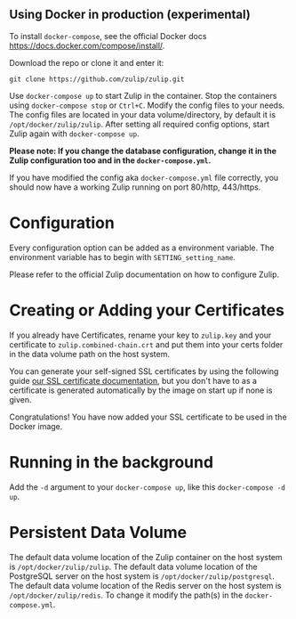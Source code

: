 Using Docker in production (experimental)
---------------------------

To install `docker-compose`, see the official Docker docs https://docs.docker.com/compose/install/.

Download the repo or clone it and enter it:
```
git clone https://github.com/zulip/zulip.git
```

Use `docker-compose up` to start Zulip in the container.
Stop the containers using `docker-compose stop` or `Ctrl+C`. Modify the config files to your needs.
The config files are located in your data volume/directory, by default it is `/opt/docker/zulip/zulip`.
After setting all required config options, start Zulip again with `docker-compose up`.

**Please note: If you change the database configuration, change it in the Zulip
configuration too and in the `docker-compose.yml`.**

If you have modified the config aka `docker-compose.yml` file correctly, you
should now have a working Zulip running on port 80/http, 443/https.

Configuration
=============

Every configuration option can be added as a environment variable.
The environment variable has to begin with `SETTING_setting_name`.

Please refer to the official Zulip documentation on how to configure Zulip.

Creating or Adding your Certificates
====================================

If you already have Certificates, rename your key to `zulip.key` and your
certificate to `zulip.combined-chain.crt` and put them into your certs folder
in the data volume path on the host system.

You can generate your self-signed SSL certificates
by using the following guide [our SSL certificate documentation](ssl-certificates.html),
but you don't have to as a certificate is generated automatically by the image on start up if none is given.

Congratulations! You have now added your SSL certificate to be used in the Docker image.

Running in the background
=========================

Add the `-d` argument to your `docker-compose up`, like this `docker-compose -d up`.

Persistent Data Volume
======================

The default data volume location of the Zulip container on the host system is `/opt/docker/zulip/zulip`.
The default data volume location of the PostgreSQL server on the host system is `/opt/docker/zulip/postgresql`.
The default data volume location of the Redis server on the host system is `/opt/docker/zulip/redis`.
To change it modify the path(s) in the `docker-compose.yml`.
